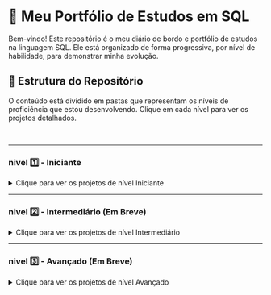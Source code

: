 # 🚀 Meu Portfólio de Estudos em SQL

Bem-vindo! Este repositório é o meu diário de bordo e portfólio de estudos na linguagem SQL. Ele está organizado de forma progressiva, por nível de habilidade, para demonstrar minha evolução.

## 📁 Estrutura do Repositório

O conteúdo está dividido em pastas que representam os níveis de proficiência que estou desenvolvendo. Clique em cada nível para ver os projetos detalhados.

<br>

---

### nivel 1️⃣ - Iniciante

<details>
<summary>Clique para ver os projetos de nível Iniciante</summary>

| Projeto | Descrição | Tecnologias / Comandos Principais |
| :--- | :--- | :--- |
| **[PROJETO_01_Livraria](./sql/PROJETO_01_Livraria/)** | Meu primeiro projeto prático, focado nos fundamentos da linguagem para criar e consultar uma base de dados. | `CREATE TABLE`, `INSERT INTO`, `SELECT`, `WHERE`, `AND`/`OR`, `Alias (AS)` |
| **[PROJETO_02_Funcionarios](./sql/PROJETO_02_Funcionarios/)** | Avançando dos fundamentos para a **análise de dados**, este projeto foca em como resumir e agrupar informações para extrair insights. | `GROUP BY`, `ORDER BY`, `IN`, `DISTINCT`, Funções de Agregação (`COUNT`, `AVG`), `SQLite`, `Terminal (CLI)` |

</details>

---

### nivel 2️⃣ - Intermediário (Em Breve)

<details>
<summary>Clique para ver os projetos de nível Intermediário</summary>

</details>

---

### nivel 3️⃣ - Avançado (Em Breve)

<details>
<summary>Clique para ver os projetos de nível Avançado</summary>

</details>
